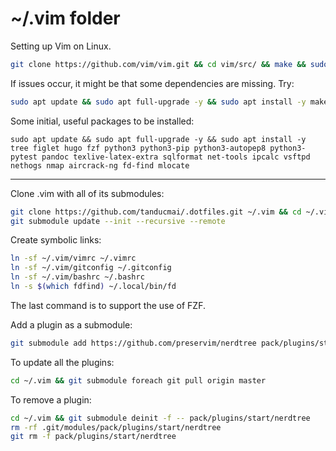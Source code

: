 # ~/.vim folder

Setting up Vim on Linux.

```bash
git clone https://github.com/vim/vim.git && cd vim/src/ && make && sudo make install
```

If issues occur, it might be that some dependencies are missing. Try:

```bash
sudo apt update && sudo apt full-upgrade -y && sudo apt install -y make build-essential libncurses5-dev git
```

Some initial, useful packages to be installed:

```
sudo apt update && sudo apt full-upgrade -y && sudo apt install -y tree figlet hugo fzf python3 python3-pip python3-autopep8 python3-pytest pandoc texlive-latex-extra sqlformat net-tools ipcalc vsftpd nethogs nmap aircrack-ng fd-find mlocate
```

---

Clone .vim with all of its submodules:

```bash
git clone https://github.com/tanducmai/.dotfiles.git ~/.vim && cd ~/.vim
git submodule update --init --recursive --remote
```

Create symbolic links:

```bash
ln -sf ~/.vim/vimrc ~/.vimrc
ln -sf ~/.vim/gitconfig ~/.gitconfig
ln -sf ~/.vim/bashrc ~/.bashrc
ln -s $(which fdfind) ~/.local/bin/fd
```

The last command is to support the use of FZF.

Add a plugin as a submodule:

```bash
git submodule add https://github.com/preservim/nerdtree pack/plugins/start/nerdtree
```

To update all the plugins:

```bash
cd ~/.vim && git submodule foreach git pull origin master
```

To remove a plugin:

```bash
cd ~/.vim && git submodule deinit -f -- pack/plugins/start/nerdtree
rm -rf .git/modules/pack/plugins/start/nerdtree
git rm -f pack/plugins/start/nerdtree
```
